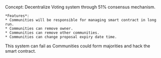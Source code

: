 Concept: Decentralize Voting system through 51% consensus mechanism.

    *Features*:
    * Communities will be responsible for managing smart contract in long run.
    * Communities can remove owner.
    * Communities can remove other communities.
    * Communities can change proposal expiry date time.

This system can fail as Communities could form majorities and hack the smart contract.

    
